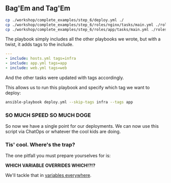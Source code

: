 ## Bag'Em and Tag'Em

```bash
cp ./workshop/complete_examples/step_6/deploy.yml ./
cp ./workshop/complete_examples/step_6/roles/nginx/tasks/main.yml ./roles/nginx/tasks/
cp ./workshop/complete_examples/step_6/roles/app/tasks/main.yml ./roles/app/tasks/
```

The playbook simply includes all the other playbooks we wrote, but with a twist, it adds tags to the include.

```yaml
---
- include: hosts.yml tags=infra
- include: app.yml tags=app
- include: web.yml tags=web
```

And the other tasks were updated with tags accordingly.

This allows us to run this playbook and specify which tag we want to deploy:

```bash
ansible-playbook deploy.yml --skip-tags infra --tags app
```

### SO MUCH SPEED SO MUCH DOGE

So now we have a single point for our deployments. We can now use this script via ChatOps or whatever the cool kids are doing.

### Tis' cool. Where's the trap?

The one pitfall you must prepare yourselves for is:

**WHICH VARIABLE OVERRIDES WHICH!?!?**

We'll tackle that in [variables everywhere](./7_variables_everywhere.md).
